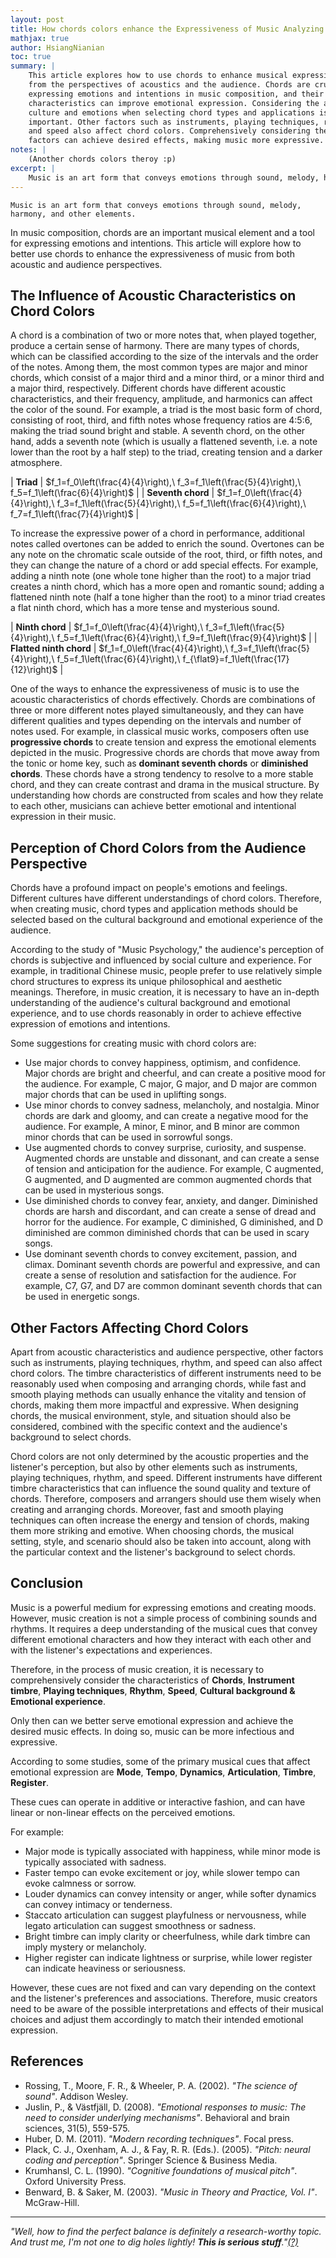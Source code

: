 ```yaml
---
layout: post
title: How chords colors enhance the Expressiveness of Music Analyzing
mathjax: true
author: HsiangNianian
toc: true
summary: |
    This article explores how to use chords to enhance musical expressiveness
    from the perspectives of acoustics and the audience. Chords are crucial for
    expressing emotions and intentions in music composition, and their acoustic
    characteristics can improve emotional expression. Considering the audience's
    culture and emotions when selecting chord types and applications is
    important. Other factors such as instruments, playing techniques, rhythm,
    and speed also affect chord colors. Comprehensively considering these
    factors can achieve desired effects, making music more expressive.
notes: |
    (Another chords colors theroy :p)
excerpt: |
    Music is an art form that conveys emotions through sound, melody, harmony, and other elements.In music composition, chords are an important musical element and a tool for expressing emotions and intentions. This article will explore how to better use chords to enhance the expressiveness of music from both acoustic and audience perspectives.
---
```


<style>
  table {
    border-collapse: collapse;
    margin: 0 auto;
  }

  td,
  th {
    border-top: 1px solid #ccc;
    border-bottom: 1px solid #ccc; /* Add top and bottom borders only */
    padding: 5px;
    text-align: center;
  }
</style>


    Music is an art form that conveys emotions through sound, melody, harmony, and other elements.

In music composition, chords are an important musical element and a tool for expressing emotions and intentions. This article will explore how to better use chords to enhance the expressiveness of music from both acoustic and audience perspectives.


## The Influence of Acoustic Characteristics on Chord Colors

A chord is a combination of two or more notes that, when played together, produce a certain sense of harmony. There are many types of chords, which can be classified according to the size of the intervals and the order of the notes. Among them, the most common types are major and minor chords, which consist of a major third and a minor third, or a minor third and a major third, respectively. Different chords have different acoustic characteristics, and their frequency, amplitude, and harmonics can affect the color of the sound. For example, a triad is the most basic form of chord, consisting of root, third, and fifth notes whose frequency ratios are 4:5:6, making the triad sound bright and stable. A seventh chord, on the other hand, adds a seventh note (which is usually a flattened seventh, i.e. a note lower than the root by a half step) to the triad, creating tension and a darker atmosphere. 

| **Triad**               | \$f_1=f_0\left(\frac{4}{4}\right),\ f_3=f_1\left(\frac{5}{4}\right),\ f_5=f_1\left(\frac{6}{4}\right)\$ |
| **Seventh chord**       | \$f_1=f_0\left(\frac{4}{4}\right),\ f_3=f_1\left(\frac{5}{4}\right),\ f_5=f_1\left(\frac{6}{4}\right),\ f_7=f_1\left(\frac{7}{4}\right)\$ |

To increase the expressive power of a chord in performance, additional notes called overtones can be added to enrich the sound. Overtones can be any note on the chromatic scale outside of the root, third, or fifth notes, and they can change the nature of a chord or add special effects. For example, adding a ninth note (one whole tone higher than the root) to a major triad creates a ninth chord, which has a more open and romantic sound; adding a flattened ninth note (half a tone higher than the root) to a minor triad creates a flat ninth chord, which has a more tense and mysterious sound.

| **Ninth chord**         | $f_1=f_0\left(\frac{4}{4}\right),\ f_3=f_1\left(\frac{5}{4}\right),\ f_5=f_1\left(\frac{6}{4}\right),\ f_9=f_1\left(\frac{9}{4}\right)$ |
| **Flatted ninth chord** | $f_1=f_0\left(\frac{4}{4}\right),\ f_3=f_1\left(\frac{5}{4}\right),\ f_5=f_1\left(\frac{6}{4}\right),\ f_{\flat9}=f_1\left(\frac{17}{12}\right)$ |

One of the ways to enhance the expressiveness of music is to use the acoustic characteristics of chords effectively. Chords are combinations of three or more different notes played simultaneously, and they can have different qualities and types depending on the intervals and number of notes used. For example, in classical music works, composers often use **progressive chords** to create tension and express the emotional elements depicted in the music. Progressive chords are chords that move away from the tonic or home key, such as **dominant seventh chords** or **diminished chords**. These chords have a strong tendency to resolve to a more stable chord, and they can create contrast and drama in the musical structure. By understanding how chords are constructed from scales and how they relate to each other, musicians can achieve better emotional and intentional expression in their music.

## Perception of Chord Colors from the Audience Perspective

Chords have a profound impact on people's emotions and feelings. Different cultures have different understandings of chord colors. Therefore, when creating music, chord types and application methods should be selected based on the cultural background and emotional experience of the audience.

According to the study of "Music Psychology," the audience's perception of chords is subjective and influenced by social culture and experience. For example, in traditional Chinese music, people prefer to use relatively simple chord structures to express its unique philosophical and aesthetic meanings. Therefore, in music creation, it is necessary to have an in-depth understanding of the audience's cultural background and emotional experience, and to use chords reasonably in order to achieve effective expression of emotions and intentions.

Some suggestions for creating music with chord colors are:

- Use major chords to convey happiness, optimism, and confidence. Major chords are bright and cheerful, and can create a positive mood for the audience. For example, C major, G major, and D major are common major chords that can be used in uplifting songs.
- Use minor chords to convey sadness, melancholy, and nostalgia. Minor chords are dark and gloomy, and can create a negative mood for the audience. For example, A minor, E minor, and B minor are common minor chords that can be used in sorrowful songs.
- Use augmented chords to convey surprise, curiosity, and suspense. Augmented chords are unstable and dissonant, and can create a sense of tension and anticipation for the audience. For example, C augmented, G augmented, and D augmented are common augmented chords that can be used in mysterious songs.
- Use diminished chords to convey fear, anxiety, and danger. Diminished chords are harsh and discordant, and can create a sense of dread and horror for the audience. For example, C diminished, G diminished, and D diminished are common diminished chords that can be used in scary songs.
- Use dominant seventh chords to convey excitement, passion, and climax. Dominant seventh chords are powerful and expressive, and can create a sense of resolution and satisfaction for the audience. For example, C7, G7, and D7 are common dominant seventh chords that can be used in energetic songs.

## Other Factors Affecting Chord Colors

Apart from acoustic characteristics and audience perspective, other factors such as instruments, playing techniques, rhythm, and speed can also affect chord colors. The timbre characteristics of different instruments need to be reasonably used when composing and arranging chords, while fast and smooth playing methods can usually enhance the vitality and tension of chords, making them more impactful and expressive. When designing chords, the musical environment, style, and situation should also be considered, combined with the specific context and the audience's background to select chords.

Chord colors are not only determined by the acoustic properties and the listener's perception, but also by other elements such as instruments, playing techniques, rhythm, and speed. Different instruments have different timbre characteristics that can influence the sound quality and texture of chords. Therefore, composers and arrangers should use them wisely when creating and arranging chords. Moreover, fast and smooth playing techniques can often increase the energy and tension of chords, making them more striking and emotive. When choosing chords, the musical setting, style, and scenario should also be taken into account, along with the particular context and the listener's background to select chords.

## Conclusion

Music is a powerful medium for expressing emotions and creating moods. However, music creation is not a simple process of combining sounds and rhythms. It requires a deep understanding of the musical cues that convey different emotional characters and how they interact with each other and with the listener's expectations and experiences.

Therefore, in the process of music creation, it is necessary to comprehensively consider the characteristics of **Chords**, **Instrument timbre**, **Playing techniques**, **Rhythm**, **Speed**, **Cultural background & Emotional experience**.

Only then can we better serve emotional expression and achieve the desired music effects. In doing so, music can be more infectious and expressive.

According to some studies, some of the primary musical cues that affect emotional expression are **Mode**, **Tempo**, **Dynamics**, **Articulation**, **Timbre**, **Register**.

These cues can operate in additive or interactive fashion, and can have linear or non-linear effects on the perceived emotions.  

For example:

- Major mode is typically associated with happiness, while minor mode is typically associated with sadness.  
- Faster tempo can evoke excitement or joy, while slower tempo can evoke calmness or sorrow.  
- Louder dynamics can convey intensity or anger, while softer dynamics can convey intimacy or tenderness.  
- Staccato articulation can suggest playfulness or nervousness, while legato articulation can suggest smoothness or sadness.  
- Bright timbre can imply clarity or cheerfulness, while dark timbre can imply mystery or melancholy.  
- Higher register can indicate lightness or surprise, while lower register can indicate heaviness or seriousness.

However, these cues are not fixed and can vary depending on the context and the listener's preferences and associations. Therefore, music creators need to be aware of the possible interpretations and effects of their musical choices and adjust them accordingly to match their intended emotional expression.

## References

- Rossing, T., Moore, F. R., & Wheeler, P. A. (2002). _"The science of sound"_. Addison Wesley.
- Juslin, P., & Västfjäll, D. (2008). _"Emotional responses to music: The need to consider underlying mechanisms"_. Behavioral and brain sciences, 31(5), 559-575.
- Huber, D. M. (2011). _"Modern recording techniques"_. Focal press.
- Plack, C. J., Oxenham, A. J., & Fay, R. R. (Eds.). (2005). _"Pitch: neural coding and perception"_. Springer Science & Business Media.
- Krumhansl, C. L. (1990). _"Cognitive foundations of musical pitch"_. Oxford University Press.
- Benward, B. & Saker, M. (2003). _"Music in Theory and Practice, Vol. I"_. McGraw-Hill.

***

_"Well, how to find the perfect balance is definitely a research-worthy topic. And trust me, I'm not one to dig holes lightly! **This is serious stuff**."<a href="/fool" title="yes.." rel="tipsy">(?)</a>_

